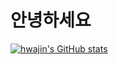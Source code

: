 # 안녕하세요 

[![hwajin's GitHub stats](https://github-readme-stats.vercel.app/api?username=hwajin-jo)](https://github.com/anuraghazra/github-readme-stats)